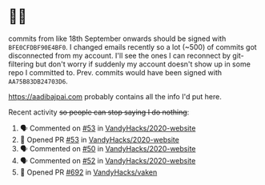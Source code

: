 # 👋🏻
<!--
**aadibajpai/aadibajpai** is a ✨ _special_ ✨ repository because its `README.md` (this file) appears on your GitHub profile.
-->
commits from like 18th September onwards should be signed with `BFE0CFDBF90E4BF0`. I changed emails recently so a lot (~500) of commits got disconnected from my account. I'll see the ones I can reconnect by git-filtering but don't worry if suddenly my account doesn't show up in some repo I committed to. Prev. commits would have been signed with `AA75B83DB24703D6`.

https://aadibajpai.com probably contains all the info I'd put here.

Recent activity ~~so people can stop saying I do nothing~~:
<!--START_SECTION:activity-->
1. 🗣 Commented on [#53](https://github.com//VandyHacks/2020-website/issues/53) in [VandyHacks/2020-website](https://github.com//VandyHacks/2020-website)
2. 💪 Opened PR [#53](https://github.com//VandyHacks/2020-website/pull/53) in [VandyHacks/2020-website](https://github.com//VandyHacks/2020-website)
3. 🗣 Commented on [#50](https://github.com//VandyHacks/2020-website/issues/50) in [VandyHacks/2020-website](https://github.com//VandyHacks/2020-website)
4. 🗣 Commented on [#52](https://github.com//VandyHacks/2020-website/issues/52) in [VandyHacks/2020-website](https://github.com//VandyHacks/2020-website)
5. 💪 Opened PR [#692](https://github.com//VandyHacks/vaken/pull/692) in [VandyHacks/vaken](https://github.com//VandyHacks/vaken)
<!--END_SECTION:activity-->
